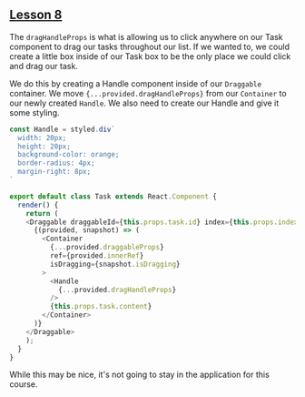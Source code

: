 ## [Lesson 8]()

The `dragHandleProps` is what is allowing us to click anywhere on our Task component to drag our tasks throughout our list. If we wanted to, we could create a little box inside of our Task box to be the only place we could click and drag our task. 

We do this by creating a Handle component inside of our `Draggable` container. We move `{...provided.dragHandleProps}` from our `Container` to our newly created `Handle`. We also need to create our Handle and give it some styling. 

```js
const Handle = styled.div`
  width: 20px;
  height: 20px;
  background-color: orange;
  border-radius: 4px;
  margin-right: 8px;
`

export default class Task extends React.Component {
  render() {
    return (
    <Draggable draggableId={this.props.task.id} index={this.props.index}>
      {(provided, snapshot) => (
        <Container
          {...provided.draggableProps}
          ref={provided.innerRef}
          isDragging={snapshot.isDragging}
        >
          <Handle 
            {...provided.dragHandleProps}
          />
          {this.props.task.content}
        </Container>
      )}
    </Draggable>
    );
  }
}
```

While this may be nice, it's not going to stay in the application for this course. 